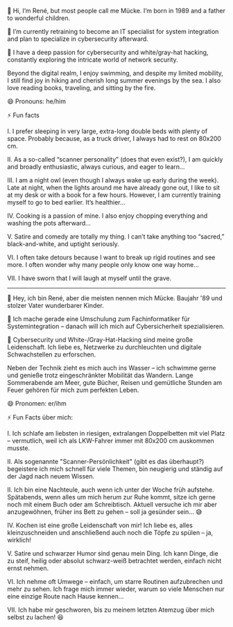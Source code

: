 
  👋 Hi, I’m René, but most people call me Mücke.
  I’m born in 1989 and a father to wonderful children.

  🌱 I’m currently retraining to become an IT specialist for system integration and plan to specialize in cybersecurity afterward.  

  👀 I have a deep passion for cybersecurity and white/gray-hat hacking, constantly exploring the intricate world of network security.

  Beyond the digital realm, I enjoy swimming, and despite my limited mobility, I still find joy in hiking and cherish long summer evenings by the sea.
  I also love reading books, traveling, and sitting by the fire.
   
  😄 Pronouns: he/him
  
  ⚡ Fun facts
  
  I.   I prefer sleeping in very large, extra-long double beds with plenty of space. Probably because, as a truck driver, I always had to rest on 80x200 cm.

  II.  As a so-called “scanner personality” (does that even exist?), I am quickly and broadly enthusiastic, always curious, and eager to learn…

  III. I am a night owl (even though I always wake up early during the week). Late at night, when the lights around me have already gone out, I like to sit at my desk or with a book for a few hours.
       However, I am currently training myself to go to bed earlier. It’s healthier…

  IV.  Cooking is a passion of mine. I also enjoy chopping everything and washing the pots afterward…

  V.   Satire and comedy are totally my thing. I can’t take anything too “sacred,” black-and-white, and uptight seriously.

  VI.  I often take detours because I want to break up rigid routines and see more. I often wonder why many people only know one way home…

  VII. I have sworn that I will laugh at myself until the grave.

--------------------------------------------------------------------------------------------------------

  👋 Hey, ich bin René, aber die meisten nennen mich Mücke.
  Baujahr '89 und stolzer Vater wunderbarer Kinder.

 🌱 Ich mache gerade eine Umschulung zum Fachinformatiker für Systemintegration – danach will ich mich auf Cybersicherheit spezialisieren.

 👀 Cybersecurity und White-/Gray-Hat-Hacking sind meine große Leidenschaft. Ich liebe es, Netzwerke zu durchleuchten und digitale Schwachstellen zu erforschen.

 Neben der Technik zieht es mich auch ins Wasser – ich schwimme gerne und genieße trotz eingeschränkter Mobilität das Wandern.
 Lange Sommerabende am Meer, gute Bücher, Reisen und gemütliche Stunden am Feuer gehören für mich zum perfekten Leben.

 😄 Pronomen: er/ihm

 ⚡ Fun Facts über mich:

 I. Ich schlafe am liebsten in riesigen, extralangen Doppelbetten mit viel Platz – vermutlich, weil ich als LKW-Fahrer immer mit 80x200 cm auskommen musste.
 
 II. Als sogenannte "Scanner-Persönlichkeit" (gibt es das überhaupt?) begeistere ich mich schnell für viele Themen, bin neugierig und ständig auf der Jagd nach neuem Wissen.
 
 II. Ich bin eine Nachteule, auch wenn ich unter der Woche früh aufstehe. Spätabends, wenn alles um mich herum zur Ruhe kommt, sitze ich gerne noch mit einem Buch oder am Schreibtisch.
     Aktuell versuche ich mir aber anzugewöhnen, früher ins Bett zu gehen – soll ja gesünder sein… 😅
     
 IV. Kochen ist eine große Leidenschaft von mir! Ich liebe es, alles kleinzuschneiden und anschließend auch noch die Töpfe zu spülen – ja, wirklich!
 
 V. Satire und schwarzer Humor sind genau mein Ding. Ich kann Dinge, die zu steif, heilig oder absolut schwarz-weiß betrachtet werden, einfach nicht ernst nehmen.
 
 VI. Ich nehme oft Umwege – einfach, um starre Routinen aufzubrechen und mehr zu sehen. Ich frage mich immer wieder, warum so viele Menschen nur eine einzige Route nach Hause kennen…
 
 VII. Ich habe mir geschworen, bis zu meinem letzten Atemzug über mich selbst zu lachen! 😆
